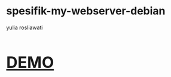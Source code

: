 # spesifik-my-webserver-debian
yulia rosliawati

<h1><a href="http://hipster.comli.com/hai" target="_BLANK"><h2>DEMO</h1></a>

